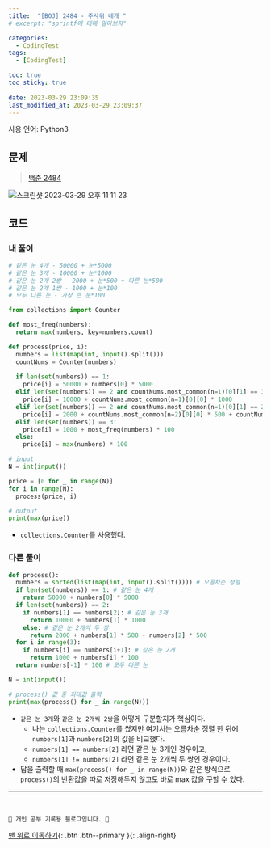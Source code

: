 ```yaml
---
title:  "[BOJ] 2484 - 주사위 네개 "
# excerpt: "sprintf에 대해 알아보자"

categories:
  - CodingTest
tags:
  - [CodingTest]

toc: true
toc_sticky: true
 
date: 2023-03-29 23:09:35
last_modified_at: 2023-03-29 23:09:37
---
```


사용 언어: Python3

## 문제
> [백준 2484](https://www.acmicpc.net/problem/2484)

![스크린샷 2023-03-29 오후 11 11 23](https://user-images.githubusercontent.com/59405576/228565847-15eb67fb-1c7d-4e06-bb2b-b82f5810c53e.png)

## 코드
### 내 풀이
```py
# 같은 눈 4개 - 50000 + 눈*5000
# 같은 눈 3개 - 10000 + 눈*1000
# 같은 눈 2개 2쌍 - 2000 + 눈*500 + 다른 눈*500
# 같은 눈 2개 1쌍 - 1000 + 눈*100
# 모두 다른 눈 - 가장 큰 눈*100

from collections import Counter

def most_freq(numbers):
  return max(numbers, key=numbers.count)

def process(price, i):
  numbers = list(map(int, input().split()))
  countNums = Counter(numbers)
  
  if len(set(numbers)) == 1:
    price[i] = 50000 + numbers[0] * 5000
  elif len(set(numbers)) == 2 and countNums.most_common(n=1)[0][1] == 3:
    price[i] = 10000 + countNums.most_common(n=1)[0][0] * 1000
  elif len(set(numbers)) == 2 and countNums.most_common(n=1)[0][1] == 2:
    price[i] = 2000 + countNums.most_common(n=2)[0][0] * 500 + countNums.most_common(n=2)[1][0] * 500
  elif len(set(numbers)) == 3:
    price[i] = 1000 + most_freq(numbers) * 100
  else:
    price[i] = max(numbers) * 100

# input
N = int(input())

price = [0 for _ in range(N)]
for i in range(N):
  process(price, i)

# output
print(max(price))
```
- `collections.Counter`를 사용했다.

### 다른 풀이
```py
def process():
  numbers = sorted(list(map(int, input().split()))) # 오름차순 정렬
  if len(set(numbers)) == 1: # 같은 눈 4개
    return 50000 + numbers[0] * 5000
  if len(set(numbers)) == 2:
    if numbers[1] == numbers[2]: # 같은 눈 3개
      return 10000 + numbers[1] * 1000
    else: # 같은 눈 2개씩 두 쌍
      return 2000 + numbers[1] * 500 + numbers[2] * 500
  for i in range(3):
    if numbers[i] == numbers[i+1]: # 같은 눈 2개
      return 1000 + numbers[i] * 100
  return numbers[-1] * 100 # 모두 다른 눈

N = int(input())

# process() 값 중 최대값 출력
print(max(process() for _ in range(N)))
```
- `같은 눈 3개`와 `같은 눈 2개씩 2쌍`을 어떻게 구분할지가 핵심이다.
  - 나는 `collections.Counter`를 썼지만 여기서는 오름차순 정렬 한 뒤에 `numbers[1]`과 `numbers[2]`의 값을 비교했다.
  - `numbers[1] == numbers[2]` 라면 같은 눈 3개인 경우이고,
  - `numbers[1] != numbers[2]` 라면 같은 눈 2개씩 두 쌍인 경우이다.
- 답을 출력할 때 `max(process() for _ in range(N))`와 같은 방식으로 `process()`의 반환값을 따로 저장해두지 않고도 바로 max 값을 구할 수 있다.









***
<br>


    💛 개인 공부 기록용 블로그입니다. 👻

[맨 위로 이동하기](#){: .btn .btn--primary }{: .align-right}